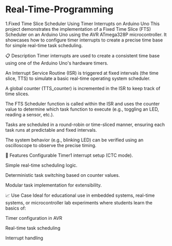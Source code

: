 # Real-Time-Programming

1.Fixed Time Slice Scheduler Using Timer Interrupts on Arduino Uno
This project demonstrates the implementation of a Fixed Time Slice (FTS) Scheduler on an Arduino Uno using the AVR ATmega328P microcontroller. It showcases how to configure timer interrupts to create a precise time base for simple real-time task scheduling.

📋 Description
Timer interrupts are used to create a consistent time base using one of the Arduino Uno's hardware timers.

An Interrupt Service Routine (ISR) is triggered at fixed intervals (the time slice, TTS) to simulate a basic real-time operating system scheduler.

A global counter (TTS_counter) is incremented in the ISR to keep track of time slices.

The FTS Scheduler function is called within the ISR and uses the counter value to determine which task function to execute (e.g., toggling an LED, reading a sensor, etc.).

Tasks are scheduled in a round-robin or time-sliced manner, ensuring each task runs at predictable and fixed intervals.

The system behavior (e.g., blinking LED) can be verified using an oscilloscope to observe the precise timing.

🔧 Features
Configurable Timer1 interrupt setup (CTC mode).

Simple real-time scheduling logic.

Deterministic task switching based on counter values.

Modular task implementation for extensibility.

📈 Use Case
Ideal for educational use in embedded systems, real-time systems, or microcontroller lab experiments where students learn the basics of:

Timer configuration in AVR

Real-time task scheduling

Interrupt handling
